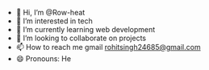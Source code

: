 - 👋 Hi, I’m @Row-heat
- 👀 I’m interested in tech
- 🌱 I’m currently learning web development 
- 💞️ I’m looking to collaborate on projects 
- 📫 How to reach me gmail rohitsingh24685@gmail.com
- 😄 Pronouns: He


<!---
Row-heat/Row-heat is a ✨ special ✨ repository because its `README.md` (this file) appears on your GitHub profile.
You can click the Preview link to take a look at your changes.
--->
